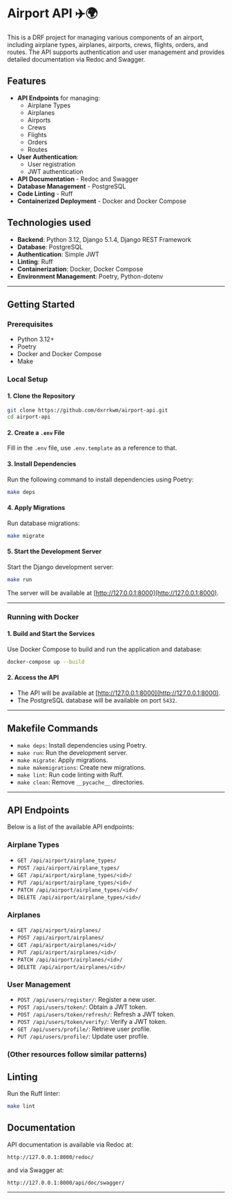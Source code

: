 # Airport API ✈️🌍

This is a DRF project for managing various components of an airport, including airplane types, airplanes, airports, crews, flights, orders, and routes. The API supports authentication and user management and provides detailed documentation via Redoc and Swagger.

## Features

- **API Endpoints** for managing:
  - Airplane Types
  - Airplanes
  - Airports
  - Crews
  - Flights
  - Orders
  - Routes
- **User Authentication**:
  - User registration
  - JWT authentication
- **API Documentation** - Redoc and Swagger
- **Database Management** - PostgreSQL
- **Code Linting** - Ruff
- **Containerized Deployment** - Docker and Docker Compose

## Technologies used

- **Backend**: Python 3.12, Django 5.1.4, Django REST Framework
- **Database**: PostgreSQL
- **Authentication**: Simple JWT
- **Linting**: Ruff
- **Containerization**: Docker, Docker Compose
- **Environment Management**: Poetry, Python-dotenv

---

## Getting Started

### Prerequisites

- Python 3.12+
- Poetry
- Docker and Docker Compose
- Make

### Local Setup

#### 1. Clone the Repository
```bash
git clone https://github.com/dxrrkwm/airport-api.git
cd airport-api
```

#### 2. Create a `.env` File
Fill in the `.env` file, use `.env.template` as a reference to that.

#### 3. Install Dependencies
Run the following command to install dependencies using Poetry:
```bash
make deps
```

#### 4. Apply Migrations
Run database migrations:
```bash
make migrate
```

#### 5. Start the Development Server
Start the Django development server:
```bash
make run
```

The server will be available at [http://127.0.0.1:8000](http://127.0.0.1:8000).

---

### Running with Docker

#### 1. Build and Start the Services
Use Docker Compose to build and run the application and database:
```bash
docker-compose up --build
```

#### 2. Access the API
- The API will be available at [http://127.0.0.1:8000](http://127.0.0.1:8000).
- The PostgreSQL database will be available on port `5432`.

---

## Makefile Commands

- `make deps`: Install dependencies using Poetry.
- `make run`: Run the development server.
- `make migrate`: Apply migrations.
- `make makemigrations`: Create new migrations.
- `make lint`: Run code linting with Ruff.
- `make clean`: Remove `__pycache__` directories.

---

## API Endpoints

Below is a list of the available API endpoints:

### Airplane Types
- `GET /api/airport/airplane_types/`
- `POST /api/airport/airplane_types/`
- `GET /api/airport/airplane_types/<id>/`
- `PUT /api/airport/airplane_types/<id>/`
- `PATCH /api/airport/airplane_types/<id>/`
- `DELETE /api/airport/airplane_types/<id>/`

### Airplanes
- `GET /api/airport/airplanes/`
- `POST /api/airport/airplanes/`
- `GET /api/airport/airplanes/<id>/`
- `PUT /api/airport/airplanes/<id>/`
- `PATCH /api/airport/airplanes/<id>/`
- `DELETE /api/airport/airplanes/<id>/`

### User Management
- `POST /api/users/register/`: Register a new user.
- `POST /api/users/token/`: Obtain a JWT token.
- `POST /api/users/token/refresh/`: Refresh a JWT token.
- `POST /api/users/token/verify/`: Verify a JWT token.
- `GET /api/users/profile/`: Retrieve user profile.
- `PUT /api/users/profile/`: Update user profile.

### (Other resources follow similar patterns)

## Linting

Run the Ruff linter:
```bash
make lint
```

## Documentation

API documentation is available via Redoc at:
```
http://127.0.0.1:8000/redoc/
```
and via Swagger at:
```
http://127.0.0.1:8000/api/doc/swagger/
```
---

